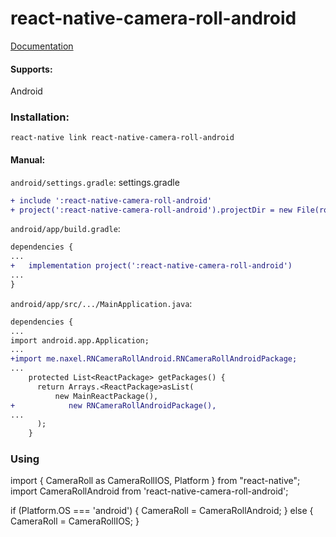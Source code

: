 # react-native-camera-roll-android

[Documentation](https://facebook.github.io/react-native/docs/cameraroll)

#### Supports:
Android

### Installation:
```
react-native link react-native-camera-roll-android
```
#### Manual:
`android/settings.gradle`:
settings.gradle
```diff
+ include ':react-native-camera-roll-android'
+ project(':react-native-camera-roll-android').projectDir = new File(rootProject.projectDir, 	'../node_modules/react-native-camera-roll-android/android')

```

`android/app/build.gradle`:

```diff
dependencies {
...
+   implementation project(':react-native-camera-roll-android')
...
}
```

`android/app/src/.../MainApplication.java`:

```diff
dependencies {
...
import android.app.Application;
...
+import me.naxel.RNCameraRollAndroid.RNCameraRollAndroidPackage;
...
    protected List<ReactPackage> getPackages() {
      return Arrays.<ReactPackage>asList(
          new MainReactPackage(),
+            new RNCameraRollAndroidPackage(),
...
      );
    }
```


### Using

import { CameraRoll as CameraRollIOS, Platform } from "react-native";
import CameraRollAndroid from 'react-native-camera-roll-android';

if (Platform.OS === 'android') {
  CameraRoll = CameraRollAndroid;
} else {
  CameraRoll = CameraRollIOS;
}
